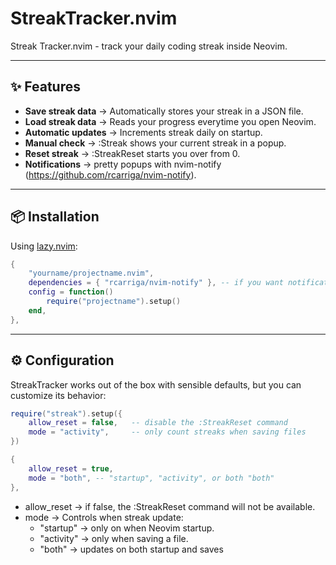 # StreakTracker.nvim

Streak Tracker.nvim - track your daily coding streak inside Neovim.

---

## ✨ Features
- **Save streak data** -> Automatically stores your streak in a JSON file.
- **Load streak data** -> Reads your progress everytime you open Neovim.
- **Automatic updates** -> Increments streak daily on startup.
- **Manual check** -> :Streak shows your current streak in a popup.
- **Reset streak** -> :StreakReset starts you over from 0.
- **Notifications** -> pretty popups with nvim-notify (https://github.com/rcarriga/nvim-notify).

---

## 📦 Installation

Using [lazy.nvim](https://github.com/folke/lazy.nvim):

```lua
{
    "yourname/projectname.nvim",
    dependencies = { "rcarriga/nvim-notify" }, -- if you want notifications
    config = function()
        require("projectname").setup()
    end,
},
````
---

## ⚙️ Configuration

StreakTracker works out of the box with sensible defaults, but you can customize its behavior:
      
```lua
require("streak").setup({
    allow_reset = false,   -- disable the :StreakReset command
    mode = "activity",     -- only count streaks when saving files
})
````

```lua
{
    allow_reset = true,
    mode = "both", -- "startup", "activity", or both "both"
},
````

- allow_reset -> if false, the :StreakReset command will not be available.
- mode -> Controls when streak update:
    - "startup" -> only on when Neovim startup.
    - "activity" -> only when saving a file.
    - "both" -> updates on both startup and saves


